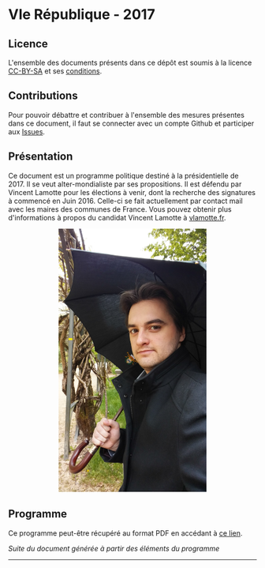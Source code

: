 # VIe République - 2017

## Licence

L'ensemble des documents présents dans ce dépôt est soumis à la licence [CC-BY-SA](https://creativecommons.org/licenses/by-sa/2.0/fr/) et ses [conditions](https://creativecommons.org/licenses/by-sa/2.0/fr/legalcode).

## Contributions

Pour pouvoir débattre et contribuer à l'ensemble des mesures présentes dans ce document, il faut se connecter avec un compte Github et participer aux [Issues](https://github.com/Philaeux/VIrepublique2017/issues). 

## Présentation

Ce document est un programme politique destiné à la présidentielle de 2017. Il se veut alter-mondialiste par ses propositions. Il est défendu par Vincent Lamotte pour les élections à venir, dont la recherche des signatures à commencé en Juin 2016. Celle-ci se fait actuellement par contact mail avec les maires des communes de France. Vous pouvez obtenir plus d'informations à propos du candidat Vincent Lamotte à [vlamotte.fr](http://vlamotte.fr).

<p align="center"><img src="/annexes/photo.jpg" alt="Vincent Lamotte" title="Photo de Vincent Lamotte" width="300"></p>


## Programme

Ce programme peut-être récupéré au format PDF en accédant à [ce lien](https://github.com/Philaeux/VIrepublique2017/raw/master/ProgrammeVincentLamotte2017.pdf).

_Suite du document générée à partir des éléments du programme_

---


